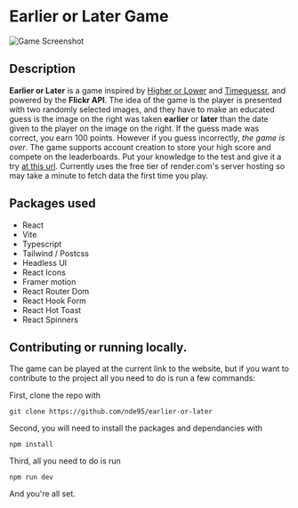 # Earlier or Later Game

![Game Screenshot](https://i.imgur.com/FS0MTyS.png)

## Description

**Earlier or Later** is a game inspired by [Higher or Lower](https://www.higherlowergame.com/) and [Timeguessr](https://timeguessr.com/), and powered by the **Flickr API**. The idea of the game is the player is presented with two randomly selected images, and they have to make an educated guess is the image on the right was taken **earlier** or **later** than the date given to the player on the image on the right. If the guess made was correct, you earn 100 points. However if you guess incorrectly, _the game is over_. The game supports account creation to store your high score and compete on the leaderboards. Put your knowledge to the test and give it a try [at this url](https://earlierorlater.onrender.com). Currently uses the free tier of render.com's server hosting so may take a minute to fetch data the first time you play. 

## Packages used

- React
- Vite
- Typescript
- Tailwind / Postcss
- Headless UI
- React Icons
- Framer motion
- React Router Dom
- React Hook Form
- React Hot Toast
- React Spinners

## Contributing or running locally.

The game can be played at the current link to the website, but if you want to contribute to the project all you need to do is run a few commands:

First, clone the repo with
```
git clone https://github.com/nde95/earlier-or-later
```

Second, you will need to install the packages and dependancies with
```
npm install
```

Third, all you need to do is run
```
npm run dev
```

And you're all set. 

